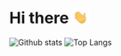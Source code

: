 # Hi there <img src="https://raw.githubusercontent.com/Frekkilt/Frekkilt/main/wave.gif" width="30px">

![Github stats](https://github-readme-stats.vercel.app/api?username=Frekkilt&show_icons=true&bg_color=0D1117&theme=radical&hide_border=true&count_private=true)
![Top Langs](https://github-readme-stats.vercel.app/api/top-langs/?username=Frekkilt&show_icons=true&bg_color=0D1117&theme=radical&hide_border=true&count_private=true)

